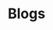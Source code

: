 ---
layout: posts
permalink: /blogs/
title: "Blogs"
classes: wide
author_profile: true
toc: true

---